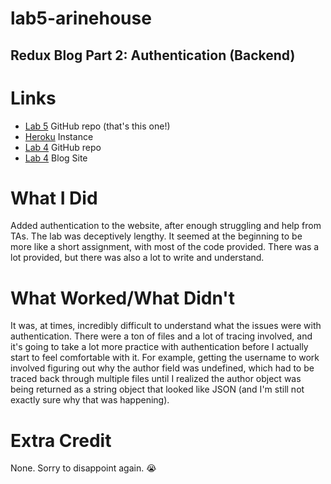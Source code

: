 # lab5-arinehouse
## Redux Blog Part 2: Authentication (Backend)

# Links
* [Lab 5](https://github.com/dartmouth-cs52-17S/lab5-arinehouse) GitHub repo (that's this one!)
* [Heroku](https://redux-blog-backend.herokuapp.com/) Instance
* [Lab 4](https://github.com/dartmouth-cs52-17S/lab4-arinehouse) GitHub repo
* [Lab 4](https://redux-blog.surge.sh) Blog Site


# What I Did
Added authentication to the website, after enough struggling and help from TAs. The lab was deceptively lengthy. It seemed at the beginning to be more like a short assignment, with most of the code provided. There was a lot provided, but there was also a lot to write and understand.

# What Worked/What Didn't
It was, at times, incredibly difficult to understand what the issues were with authentication. There were a ton of files and a lot of tracing involved, and it's going to take a lot more practice with authentication before I actually start to feel comfortable with it. For example, getting the username to work involved figuring out why the author field was undefined, which had to be traced back through multiple files until I realized the author object was being returned as a string object that looked like JSON (and I'm still not exactly sure why that was happening).

# Extra Credit
None. Sorry to disappoint again. :sob:
